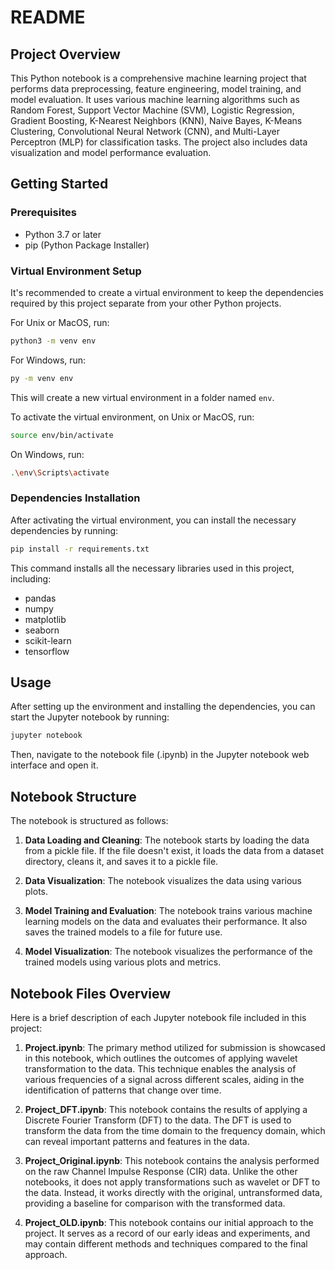 # README

## Project Overview

This Python notebook is a comprehensive machine learning project that performs data preprocessing, feature engineering, model training, and model evaluation. It uses various machine learning algorithms such as Random Forest, Support Vector Machine (SVM), Logistic Regression, Gradient Boosting, K-Nearest Neighbors (KNN), Naive Bayes, K-Means Clustering, Convolutional Neural Network (CNN), and Multi-Layer Perceptron (MLP) for classification tasks. The project also includes data visualization and model performance evaluation.

## Getting Started

### Prerequisites

- Python 3.7 or later
- pip (Python Package Installer)

### Virtual Environment Setup

It's recommended to create a virtual environment to keep the dependencies required by this project separate from your other Python projects.

For Unix or MacOS, run:

```bash
python3 -m venv env
```

For Windows, run:

```bash
py -m venv env
```

This will create a new virtual environment in a folder named `env`.

To activate the virtual environment, on Unix or MacOS, run:

```bash
source env/bin/activate
```

On Windows, run:

```bash
.\env\Scripts\activate
```

### Dependencies Installation

After activating the virtual environment, you can install the necessary dependencies by running:

```bash
pip install -r requirements.txt
```

This command installs all the necessary libraries used in this project, including:

- pandas
- numpy
- matplotlib
- seaborn
- scikit-learn
- tensorflow

## Usage

After setting up the environment and installing the dependencies, you can start the Jupyter notebook by running:

```bash
jupyter notebook
```

Then, navigate to the notebook file (.ipynb) in the Jupyter notebook web interface and open it.

## Notebook Structure

The notebook is structured as follows:

1. **Data Loading and Cleaning**: The notebook starts by loading the data from a pickle file. If the file doesn't exist, it loads the data from a dataset directory, cleans it, and saves it to a pickle file.

2. **Data Visualization**: The notebook visualizes the data using various plots.

3. **Model Training and Evaluation**: The notebook trains various machine learning models on the data and evaluates their performance. It also saves the trained models to a file for future use.

4. **Model Visualization**: The notebook visualizes the performance of the trained models using various plots and metrics.


## Notebook Files Overview

Here is a brief description of each Jupyter notebook file included in this project:

1. **Project.ipynb**: The primary method utilized for submission is showcased in this notebook, which outlines the outcomes of applying wavelet transformation to the data. This technique enables the analysis of various frequencies of a signal across different scales, aiding in the identification of patterns that change over time.

2. **Project_DFT.ipynb**: This notebook contains the results of applying a Discrete Fourier Transform (DFT) to the data. The DFT is used to transform the data from the time domain to the frequency domain, which can reveal important patterns and features in the data.

3. **Project_Original.ipynb**: This notebook contains the analysis performed on the raw Channel Impulse Response (CIR) data. Unlike the other notebooks, it does not apply transformations such as wavelet or DFT to the data. Instead, it works directly with the original, untransformed data, providing a baseline for comparison with the transformed data.

4. **Project_OLD.ipynb**: This notebook contains our initial approach to the project. It serves as a record of our early ideas and experiments, and may contain different methods and techniques compared to the final approach.